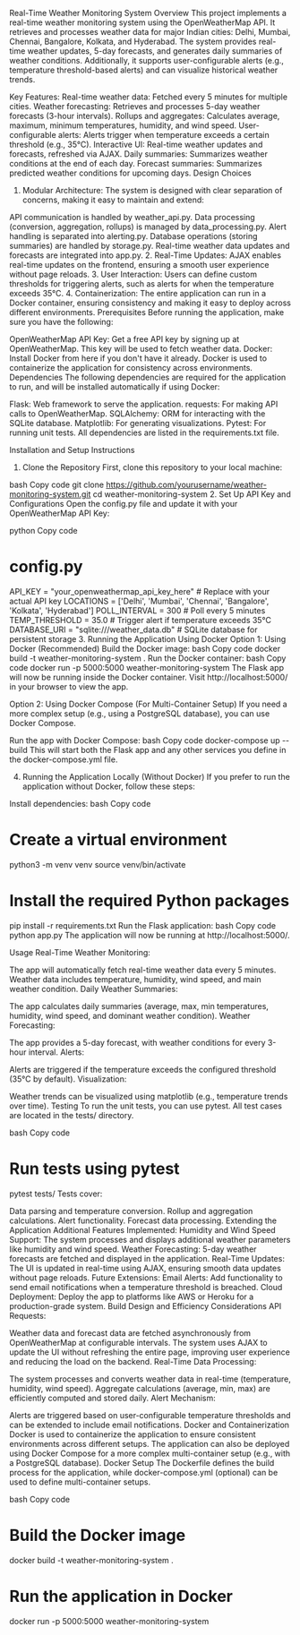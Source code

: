 Real-Time Weather Monitoring System
Overview
This project implements a real-time weather monitoring system using the OpenWeatherMap API. It retrieves and processes weather data for major Indian cities: Delhi, Mumbai, Chennai, Bangalore, Kolkata, and Hyderabad. The system provides real-time weather updates, 5-day forecasts, and generates daily summaries of weather conditions. Additionally, it supports user-configurable alerts (e.g., temperature threshold-based alerts) and can visualize historical weather trends.

Key Features:
Real-time weather data: Fetched every 5 minutes for multiple cities.
Weather forecasting: Retrieves and processes 5-day weather forecasts (3-hour intervals).
Rollups and aggregates: Calculates average, maximum, minimum temperatures, humidity, and wind speed.
User-configurable alerts: Alerts trigger when temperature exceeds a certain threshold (e.g., 35°C).
Interactive UI: Real-time weather updates and forecasts, refreshed via AJAX.
Daily summaries: Summarizes weather conditions at the end of each day.
Forecast summaries: Summarizes predicted weather conditions for upcoming days.
Design Choices
1. Modular Architecture:
The system is designed with clear separation of concerns, making it easy to maintain and extend:

API communication is handled by weather_api.py.
Data processing (conversion, aggregation, rollups) is managed by data_processing.py.
Alert handling is separated into alerting.py.
Database operations (storing summaries) are handled by storage.py.
Real-time weather data updates and forecasts are integrated into app.py.
2. Real-Time Updates:
AJAX enables real-time updates on the frontend, ensuring a smooth user experience without page reloads.
3. User Interaction:
Users can define custom thresholds for triggering alerts, such as alerts for when the temperature exceeds 35°C.
4. Containerization:
The entire application can run in a Docker container, ensuring consistency and making it easy to deploy across different environments.
Prerequisites
Before running the application, make sure you have the following:

OpenWeatherMap API Key:
Get a free API key by signing up at OpenWeatherMap.
This key will be used to fetch weather data.
Docker:
Install Docker from here if you don't have it already.
Docker is used to containerize the application for consistency across environments.
Dependencies
The following dependencies are required for the application to run, and will be installed automatically if using Docker:

Flask: Web framework to serve the application.
requests: For making API calls to OpenWeatherMap.
SQLAlchemy: ORM for interacting with the SQLite database.
Matplotlib: For generating visualizations.
Pytest: For running unit tests.
All dependencies are listed in the requirements.txt file.

Installation and Setup Instructions
1. Clone the Repository
First, clone this repository to your local machine:

bash
Copy code
git clone https://github.com/yourusername/weather-monitoring-system.git
cd weather-monitoring-system
2. Set Up API Key and Configurations
Open the config.py file and update it with your OpenWeatherMap API Key:

python
Copy code
# config.py

API_KEY = "your_openweathermap_api_key_here"  # Replace with your actual API key
LOCATIONS = ['Delhi', 'Mumbai', 'Chennai', 'Bangalore', 'Kolkata', 'Hyderabad']
POLL_INTERVAL = 300  # Poll every 5 minutes
TEMP_THRESHOLD = 35.0  # Trigger alert if temperature exceeds 35°C
DATABASE_URI = "sqlite:///weather_data.db"  # SQLite database for persistent storage
3. Running the Application Using Docker
Option 1: Using Docker (Recommended)
Build the Docker image:
bash
Copy code
docker build -t weather-monitoring-system .
Run the Docker container:
bash
Copy code
docker run -p 5000:5000 weather-monitoring-system
The Flask app will now be running inside the Docker container. Visit http://localhost:5000/ in your browser to view the app.

Option 2: Using Docker Compose (For Multi-Container Setup)
If you need a more complex setup (e.g., using a PostgreSQL database), you can use Docker Compose.

Run the app with Docker Compose:
bash
Copy code
docker-compose up --build
This will start both the Flask app and any other services you define in the docker-compose.yml file.

4. Running the Application Locally (Without Docker)
If you prefer to run the application without Docker, follow these steps:

Install dependencies:
bash
Copy code
# Create a virtual environment
python3 -m venv venv
source venv/bin/activate

# Install the required Python packages
pip install -r requirements.txt
Run the Flask application:
bash
Copy code
python app.py
The application will now be running at http://localhost:5000/.

Usage
Real-Time Weather Monitoring:

The app will automatically fetch real-time weather data every 5 minutes.
Weather data includes temperature, humidity, wind speed, and main weather condition.
Daily Weather Summaries:

The app calculates daily summaries (average, max, min temperatures, humidity, wind speed, and dominant weather condition).
Weather Forecasting:

The app provides a 5-day forecast, with weather conditions for every 3-hour interval.
Alerts:

Alerts are triggered if the temperature exceeds the configured threshold (35°C by default).
Visualization:

Weather trends can be visualized using matplotlib (e.g., temperature trends over time).
Testing
To run the unit tests, you can use pytest. All test cases are located in the tests/ directory.

bash
Copy code
# Run tests using pytest
pytest tests/
Tests cover:

Data parsing and temperature conversion.
Rollup and aggregation calculations.
Alert functionality.
Forecast data processing.
Extending the Application
Additional Features Implemented:
Humidity and Wind Speed Support: The system processes and displays additional weather parameters like humidity and wind speed.
Weather Forecasting: 5-day weather forecasts are fetched and displayed in the application.
Real-Time Updates: The UI is updated in real-time using AJAX, ensuring smooth data updates without page reloads.
Future Extensions:
Email Alerts: Add functionality to send email notifications when a temperature threshold is breached.
Cloud Deployment: Deploy the app to platforms like AWS or Heroku for a production-grade system.
Build Design and Efficiency Considerations
API Requests:

Weather data and forecast data are fetched asynchronously from OpenWeatherMap at configurable intervals.
The system uses AJAX to update the UI without refreshing the entire page, improving user experience and reducing the load on the backend.
Real-Time Data Processing:

The system processes and converts weather data in real-time (temperature, humidity, wind speed).
Aggregate calculations (average, min, max) are efficiently computed and stored daily.
Alert Mechanism:

Alerts are triggered based on user-configurable temperature thresholds and can be extended to include email notifications.
Docker and Containerization
Docker is used to containerize the application to ensure consistent environments across different setups.
The application can also be deployed using Docker Compose for a more complex multi-container setup (e.g., with a PostgreSQL database).
Docker Setup
The Dockerfile defines the build process for the application, while docker-compose.yml (optional) can be used to define multi-container setups.

bash
Copy code
# Build the Docker image
docker build -t weather-monitoring-system .

# Run the application in Docker
docker run -p 5000:5000 weather-monitoring-system